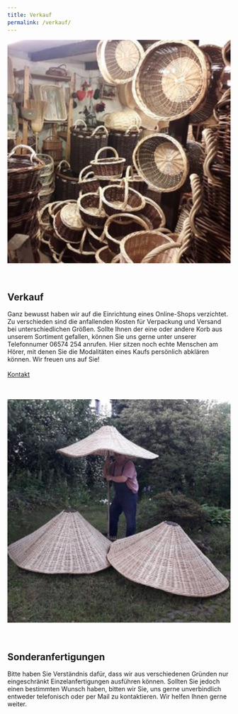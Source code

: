 ```yaml
---
title: Verkauf
permalink: /verkauf/
---
```



<div style="display: flex; align-items: center; gap: 2rem; flex-wrap: wrap;">
  <div style="flex: 1; min-width: 250px;">
    <img src="assets/images/verkauf.jpg" alt="Basket" style="width: 100%; height: auto;">
  </div>
  <div style="flex: 2; min-width: 250px;">
    <h2>Verkauf</h2>
    <p>
      Ganz bewusst haben wir auf die Einrichtung eines Online-Shops verzichtet. Zu verschieden sind die anfallenden Kosten für Verpackung und Versand bei unterschiedlichen Größen. Sollte Ihnen der eine oder andere Korb aus unserem Sortiment gefallen, können Sie uns gerne unter unserer Telefonnumer 06574 254 anrufen. Hier sitzen noch echte Menschen am Hörer, mit denen Sie die Modalitäten eines Kaufs persönlich abklären können. Wir freuen uns auf Sie!<br><br><a href="/kontakt/" class="btn btn--primary">Kontakt</a>
    </p>
  </div>
</div>



<br>
<br>

<div style="display: flex; align-items: center; gap: 2rem; flex-wrap: wrap;">
  <div style="flex: 1; min-width: 250px;">
    <img src="assets/images/sonderanfertigungen.jpg" alt="Basket" style="width: 100%; height: auto;">
  </div>
  <div style="flex: 2; min-width: 250px;">
    <h2>Sonderanfertigungen</h2>
    <p>
      Bitte haben Sie Verständnis dafür, dass wir aus verschiedenen Gründen nur eingeschränkt Einzelanfertigungen ausführen können.
Sollten Sie jedoch einen bestimmten Wunsch haben, bitten wir Sie, uns gerne unverbindlich entweder telefonisch oder per Mail zu kontaktieren. Wir helfen Ihnen gerne weiter.
    </p>
  </div>
</div>